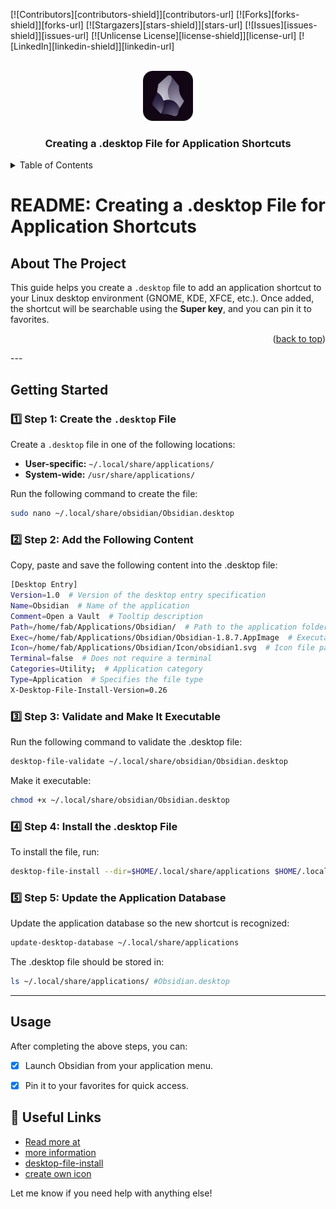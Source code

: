 <!-- Improved compatibility of back to top link: See: https://github.com/othneildrew/Best-README-Template/pull/73 -->
<a id="readme-top"></a>
<!--
*** Thanks for checking out the Best-README-Template. If you have a suggestion
*** that would make this better, please fork the repo and create a pull request
*** or simply open an issue with the tag "enhancement".
*** Don't forget to give the project a star!
*** Thanks again! Now go create something AMAZING! :D
-->



<!-- PROJECT SHIELDS -->
<!--
*** I'm using markdown "reference style" links for readability.
*** Reference links are enclosed in brackets [ ] instead of parentheses ( ).
*** See the bottom of this document for the declaration of the reference variables
*** for contributors-url, forks-url, etc. This is an optional, concise syntax you may use.
*** https://www.markdownguide.org/basic-syntax/#reference-style-links
-->
[![Contributors][contributors-shield]][contributors-url]
[![Forks][forks-shield]][forks-url]
[![Stargazers][stars-shield]][stars-url]
[![Issues][issues-shield]][issues-url]
[![Unlicense License][license-shield]][license-url]
[![LinkedIn][linkedin-shield]][linkedin-url]

<!-- PROJECT LOGO -->
<br />
<div align="center">
  <a href="https://github.com/fab411/Obsidian/blob/main/Icons/obsidian1.svg">
    <img src="Icons/obsidian1.svg" alt="Logo" width="80" height="80">
  </a>

  <h3 align="center">Creating a .desktop File for Application Shortcuts</h3>
  <!--
  <p align="center">
    An awesome README template to jumpstart your projects!
    <br />
    <a href="https://github.com/othneildrew/Best-README-Template"><strong>Explore the docs »</strong></a>
    <br />
    <br />
    <a href="https://github.com/othneildrew/Best-README-Template">View Demo</a>
    &middot;
    <a href="https://github.com/othneildrew/Best-README-Template/issues/new?labels=bug&template=bug-report---.md">Report Bug</a>
    &middot;
    <a href="https://github.com/othneildrew/Best-README-Template/issues/new?labels=enhancement&template=feature-request---.md">Request Feature</a>
  </p>
  -->
</div>

<!-- TABLE OF CONTENTS -->
<details>
  <summary>Table of Contents</summary>
  <ol>
    <li>
      <a href="#about-the-project">About The Project</a>
      <ul>
        <li><a href="#built-with">Built With</a></li>
      </ul>
    </li>
    <li>
      <a href="#getting-started">Getting Started</a>
      <ul>
        <li><a href="#prerequisites">Prerequisites</a></li>
        <li><a href="#installation">Installation</a></li>
      </ul>
    </li>
    <li><a href="#usage">Usage</a></li>
    <li><a href="#roadmap">Roadmap</a></li>
    <li><a href="#contributing">Contributing</a></li>
    <li><a href="#license">License</a></li>
    <li><a href="#contact">Contact</a></li>
    <li><a href="#acknowledgments">Acknowledgments</a></li>
  </ol>
</details>


# README: Creating a .desktop File for Application Shortcuts

## About The Project

This guide helps you create a `.desktop` file to add an application shortcut to your Linux desktop environment (GNOME, KDE, XFCE, etc.). Once added, the shortcut will be searchable using the **Super key**, and you can pin it to favorites.

<p align="right">(<a href="#readme-top">back to top</a>)</p>
---

## Getting Started
### 1️⃣ Step 1: Create the `.desktop` File  
Create a `.desktop` file in one of the following locations:  
- **User-specific:** `~/.local/share/applications/`  
- **System-wide:** `/usr/share/applications/`

Run the following command to create the file:  
```bash
sudo nano ~/.local/share/obsidian/Obsidian.desktop
```


### 2️⃣ Step 2: Add the Following Content
Copy, paste and save the following content into the .desktop file:
```bash
[Desktop Entry]
Version=1.0  # Version of the desktop entry specification
Name=Obsidian  # Name of the application
Comment=Open a Vault  # Tooltip description
Path=/home/fab/Applications/Obsidian/  # Path to the application folder
Exec=/home/fab/Applications/Obsidian/Obsidian-1.8.7.AppImage  # Executable file
Icon=/home/fab/Applications/Obsidian/Icon/obsidian1.svg  # Icon file path
Terminal=false  # Does not require a terminal
Categories=Utility;  # Application category
Type=Application  # Specifies the file type
X-Desktop-File-Install-Version=0.26
```


### 3️⃣ Step 3: Validate and Make It Executable
Run the following command to validate the .desktop file:
```bash
desktop-file-validate ~/.local/share/obsidian/Obsidian.desktop
```
Make it executable:
```bash
chmod +x ~/.local/share/obsidian/Obsidian.desktop
```


### 4️⃣ Step 4: Install the .desktop File
To install the file, run:
```bash 
desktop-file-install --dir=$HOME/.local/share/applications $HOME/.local/share/obsidian/Obsidian.desktop
```


### 5️⃣ Step 5: Update the Application Database
Update the application database so the new shortcut is recognized:
```bash 
update-desktop-database ~/.local/share/applications
```
The .desktop file should be stored in:
```bash
ls ~/.local/share/applications/ #Obsidian.desktop
```

---
## Usage
After completing the above steps, you can:
- [x] Launch Obsidian from your application menu.
- [x] Pin it to your favorites for quick access.


## 🔗 Useful Links
<!-- MARKDOWN LINKS & IMAGES -->
<!-- https://www.markdownguide.org/basic-syntax/#reference-style-links -->
* [Read more at ](https://specifications.freedesktop.org/desktop-entry-spec/latest/)
* [more information](https://www.baeldung.com/linux/desktop-entry-files)
* [desktop-file-install](https://www.commandlinux.com/man-page/man1/desktop-file-install.1.html)
* [create own icon](https://obsidian.md/blog/new-obsidian-icon/)


Let me know if you need help with anything else!

<!-- LICENSE -->
<!-- ## License

Distributed under the Unlicense License. See `LICENSE.txt` for more information.

<p align="right">(<a href="#readme-top">back to top</a>)</p> -->

